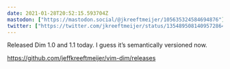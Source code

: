 ```yaml
---
date: 2021-01-28T20:52:15.593704Z
mastodon: ["https://mastodon.social/@jkreeftmeijer/105635324584694876"]
twitter: ["https://twitter.com/jkreeftmeijer/status/1354895081409572864"]
---
```

Released Dim 1.0 and 1.1 today. I guess it’s semantically versioned now.

https://github.com/jeffkreeftmeijer/vim-dim/releases
